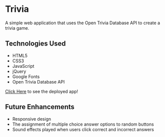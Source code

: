 
Trivia
====================

A simple web application that uses the Open Trivia Database API to create a trivia game.

## Technologies Used
* HTML5
* CSS3
* JavaScript
* jQuery
* Google Fonts
* Open Trivia Database API

[Click Here](https://courses.cs.washington.edu/courses/cse391/16sp/bash.html) to see the deployed app!

## Future Enhancements
* Responsive design
* The assignment of multiple choice answer options to random buttons
* Sound effects played when users click correct and incorrect answers
